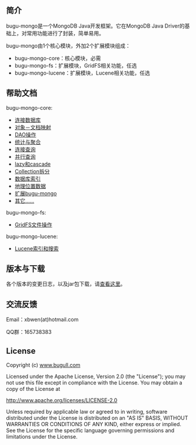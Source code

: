 简介
----------
bugu-mongo是一个MongoDB Java开发框架。它在MongoDB Java Driver的基础上，对常用功能进行了封装，简单易用。

bugu-mongo由1个核心模块，外加2个扩展模块组成：

* bugu-mongo-core：核心模块，必需
* bugu-mongo-fs：扩展模块，GridFS相关功能，任选
* bugu-mongo-lucene：扩展模块，Lucene相关功能，任选


帮助文档
----------
bugu-mongo-core:

* [连接数据库](https://github.com/xbwen/bugu-mongo/wiki/%E8%BF%9E%E6%8E%A5%E6%95%B0%E6%8D%AE%E5%BA%93)
* [对象－文档映射](https://github.com/xbwen/bugu-mongo/wiki/%E5%AF%B9%E8%B1%A1-%E6%96%87%E6%A1%A3%E6%98%A0%E5%B0%84)
* [DAO操作](https://github.com/xbwen/bugu-mongo/wiki/DAO%E6%93%8D%E4%BD%9C)
* [统计与聚合](https://github.com/xbwen/bugu-mongo/wiki/%E7%BB%9F%E8%AE%A1%E4%B8%8E%E8%81%9A%E5%90%88)
* [连接查询](https://github.com/xbwen/bugu-mongo/wiki/%E8%BF%9E%E6%8E%A5%E6%9F%A5%E8%AF%A2)
* [并行查询](https://github.com/xbwen/bugu-mongo/wiki/%E5%B9%B6%E8%A1%8C%E6%9F%A5%E8%AF%A2)
* [lazy和cascade](https://github.com/xbwen/bugu-mongo/wiki/lazy%E5%92%8Ccascade)
* [Collection拆分](https://github.com/xbwen/bugu-mongo/wiki/Collection%E6%8B%86%E5%88%86)
* [数据库索引](https://github.com/xbwen/bugu-mongo/wiki/%E6%95%B0%E6%8D%AE%E5%BA%93%E7%B4%A2%E5%BC%95)
* [地理位置数据](https://github.com/xbwen/bugu-mongo/wiki/%E5%9C%B0%E7%90%86%E4%BD%8D%E7%BD%AE%E6%95%B0%E6%8D%AE)
* [扩展bugu-mongo](https://github.com/xbwen/bugu-mongo/wiki/%E6%89%A9%E5%B1%95bugu-mongo)
* [其它......](https://github.com/xbwen/bugu-mongo/wiki/%E5%85%B6%E5%AE%83......)

bugu-mongo-fs:
* [GridFS文件操作](https://github.com/xbwen/bugu-mongo/wiki/GridFS%E6%96%87%E4%BB%B6%E6%93%8D%E4%BD%9C)

bugu-mongo-lucene:
* [Lucene索引和搜索](https://github.com/xbwen/bugu-mongo/wiki/Lucene%E7%B4%A2%E5%BC%95%E5%92%8C%E6%90%9C%E7%B4%A2)


版本与下载
----------
各个版本的变更日志，以及jar包下载，请[查看这里](https://github.com/xbwen/bugu-mongo/releases)。


交流反馈
----------
Email：xbwen(at)hotmail.com

QQ群：165738383


License
----------
Copyright (c) www.bugull.com

Licensed under the Apache License, Version 2.0 (the "License");
you may not use this file except in compliance with the License.
You may obtain a copy of the License at

http://www.apache.org/licenses/LICENSE-2.0

Unless required by applicable law or agreed to in writing, software
distributed under the License is distributed on an "AS IS" BASIS,
WITHOUT WARRANTIES OR CONDITIONS OF ANY KIND, either express or implied.
See the License for the specific language governing permissions and
limitations under the License.

